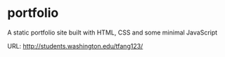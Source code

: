 # portfolio
A static portfolio site built with HTML, CSS and some minimal JavaScript

URL: http://students.washington.edu/tfang123/
